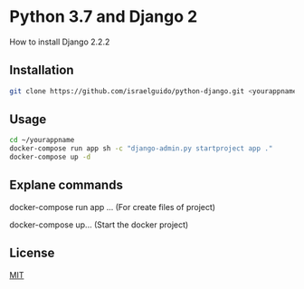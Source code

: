 # Python 3.7 and Django 2

How to install Django 2.2.2

## Installation

```bash
git clone https://github.com/israelguido/python-django.git <yourappname>
```

## Usage

```bash
cd ~/yourappname
docker-compose run app sh -c "django-admin.py startproject app ."
docker-compose up -d
```

## Explane commands
docker-compose run app ... (For create files of project)

docker-compose up... (Start the docker project)

## License
[MIT](https://choosealicense.com/licenses/mit/)
